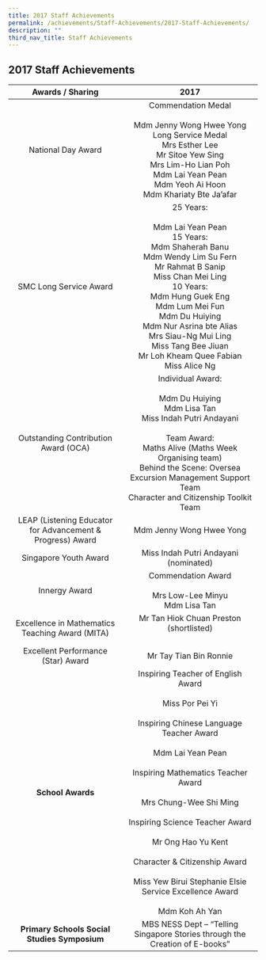 ```yaml
---
title: 2017 Staff Achievements
permalink: /achievements/Staff-Achievements/2017-Staff-Achievements/
description: ""
third_nav_title: Staff Achievements
---
```

## 2017 Staff Achievements 

|                      Awards / Sharing                      |                                                                                                                                                                                                     2017                                                                                                                                                                                                     |
|:----------------------------------------------------------:|:------------------------------------------------------------------------------------------------------------------------------------------------------------------------------------------------------------------------------------------------------------------------------------------------------------------------------------------------------------------------------------------------------------:|
| National Day Award                                         | Commendation Medal<br><br>Mdm Jenny Wong Hwee Yong<br>Long Service Medal<br>Mrs Esther Lee<br>Mr Sitoe Yew Sing<br>Mrs Lim-Ho Lian Poh<br>Mdm Lai Yean Pean<br>Mdm Yeoh Ai Hoon<br>Mdm Khariaty Bte Ja’afar                                                                                                                                                                                                  |
| SMC Long Service Award                                     | 25 Years:<br><br>Mdm Lai Yean Pean<br>15 Years:<br>Mdm Shaherah Banu<br>Mdm Wendy Lim Su Fern<br>Mr Rahmat B Sanip<br>Miss Chan Mei Ling<br>10 Years:<br>Mdm Hung Guek Eng<br>Mdm Lum Mei Fun<br>Mdm Du Huiying<br>Mdm Nur Asrina bte Alias<br>Mrs Siau-Ng Mui Ling<br>Miss Tang Bee Jiuan<br>Mr Loh Kheam Quee Fabian<br>Miss Alice Ng                                                                      |
| Outstanding Contribution Award (OCA)                       | Individual Award:<br><br>Mdm Du Huiying<br>Mdm Lisa Tan<br>Miss Indah Putri Andayani<br> <br>Team Award:<br>Maths Alive (Maths Week Organising team)<br>Behind the Scene: Oversea Excursion Management Support Team<br>Character and Citizenship Toolkit Team                                                                                                                                                |
| LEAP (Listening Educator for Advancement & Progress) Award | Mdm Jenny Wong Hwee Yong                                                                                                                                                                                                                                                                                                                                                                                     |
| Singapore Youth Award                                      | Miss Indah Putri Andayani (nominated)                                                                                                                                                                                                                                                                                                                                                                        |
| Innergy Award                                              | Commendation Award<br><br>Mrs Low-Lee Minyu<br>Mdm Lisa Tan                                                                                                                                                                                                                                                                                                                                                  |
| Excellence in Mathematics Teaching Award (MITA)            | Mr Tan Hiok Chuan Preston (shortlisted)<br><br>                                                                                                                                                                                                                                                                                                                                                              |
| Excellent Performance (Star) Award                         | Mr Tay Tian Bin Ronnie                                                                                                                                                                                                                                                                                                                                                                                       |
| **School Awards**                                              |  Inspiring Teacher of English Award<br><br>Miss Por Pei Yi<br><br>Inspiring Chinese Language Teacher Award<br><br>Mdm Lai Yean Pean<br><br>Inspiring Mathematics Teacher Award<br><br>Mrs Chung-Wee Shi Ming<br><br>Inspiring Science Teacher Award<br><br>Mr Ong Hao Yu Kent<br><br>Character & Citizenship Award<br><br>Miss Yew Birui Stephanie Elsie<br>Service Excellence Award<br><br>Mdm Koh Ah Yan<br>                               |
| **Primary Schools Social Studies Symposium**                   | MBS NESS Dept –  “Telling Singapore Stories through the Creation of E-books”                                                                                                                                                                                                                                                                                                                                 |